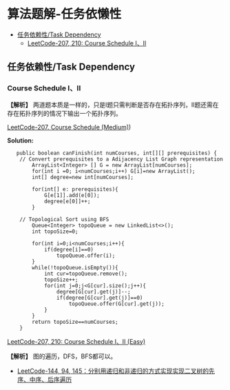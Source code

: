 # 算法题解-任务依懒性
- [任务依赖性/Task Dependency](#Task_Dependency20231001)
  - [LeetCode-207, 210: Course Schedule I、II ](#LeetCode-207)

## 任务依赖性/Task Dependency <a name ="Task_Dependency20231001">

### Course Schedule I、II <a name ="LeetCode-207">

**【解析】** 两道题本质是一样的，只是I题只需判断是否存在拓扑序列，II题还需在存在拓扑序列的情况下输出一个拓扑序列。

[LeetCode-207. Course Schedule (Medium)](https://leetcode.com/problems/course-schedule/))

**Solution:**
```
   public boolean canFinish(int numCourses, int[][] prerequisites) {
    // Convert prerequisites to a Adijacency List Graph representation  
        ArrayList<Integer> [] G = new ArrayList[numCourses];
        for(int i =0; i<numCourses;i++) G[i]=new ArrayList();
        int[] degree=new int[numCourses];

        for(int[] e: prerequisites){
            G[e[1]].add(e[0]);
            degree[e[0]]++;
        }

    // Topological Sort using BFS
        Queue<Integer> topoQueue = new LinkedList<>();
        int topoSize=0;

        for(int i=0;i<numCourses;i++){
            if(degree[i]==0)    
                topoQueue.offer(i);
        }
        while(!topoQueue.isEmpty()){
            int cur=topoQueue.remove();
            topoSize++;
            for(int j=0;j<G[cur].size();j++){
                degree[G[cur].get(j)]--;
                if(degree[G[cur].get(j)]==0)
                    topoQueue.offer(G[cur].get(j));
            }
        } 
        return topoSize==numCourses;        
    }
```




[LeetCode-207, 210: Course Schedule I、II (Easy)](https://leetcode.com/problems/flood-fill/)

**【解析】** 图的遍历，DFS，BFS都可以。

- [LeetCode-144, 94, 145：分别用递归和非递归的方式实现实现二叉树的先序、中序、后序遍历](#LeetCode-144)
